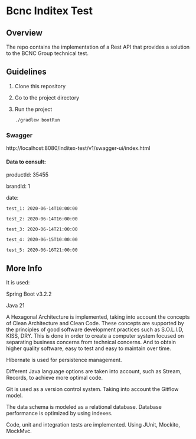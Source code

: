# Bcnc Inditex Test

## Overview
The repo contains the implementation of a Rest API that provides a solution to the BCNC Group technical test.

## Guidelines

1. Clone this repository

2. Go to the project directory

3. Run the project
    ```sh
    ./gradlew bootRun
    ```

### Swagger
http://localhost:8080/inditex-test/v1/swagger-ui/index.html

#### Data to consult:

productId: 35455

brandId: 1

date:

    test_1: 2020-06-14T10:00:00

    test_2: 2020-06-14T16:00:00

    test_3: 2020-06-14T21:00:00

    test_4: 2020-06-15T10:00:00

    test_5: 2020-06-16T21:00:00

## More Info
It is used:
   
   Spring Boot v3.2.2

   Java 21

A Hexagonal Architecture is implemented, taking into account the concepts of Clean Architecture and Clean Code.
These concepts are supported by the principles of good software development practices such as S.O.L.I.D, KISS, DRY.
This is done in order to create a computer system focused on separating business concerns from technical concerns.
And to obtain higher quality software, easy to test and easy to maintain over time.

Hibernate is used for persistence management.

Different Java language options are taken into account, such as Stream, Records, to achieve more optimal code.

Git is used as a version control system. Taking into account the Gitflow model.

The data schema is modeled as a relational database. Database performance is optimized by using indexes.

Code, unit and integration tests are implemented. Using JUnit, Mockito, MockMvc.